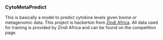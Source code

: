 ### CytoMetaPredict
This is basically a model to predict cytokine levels given biome or metagenomic data. This project is hackerton from [Zindi Africa](https://zindi.africa/).
All data used for training is provided by Zindi Africa and can be found on the competition page. 
